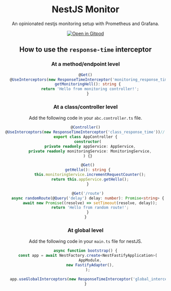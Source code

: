 <h1 align="center">NestJS Monitor</h1>

<div align="center">
An opinionated nestjs monitoring setup with Prometheus and Grafana.

[![Open in Gitpod](https://gitpod.io/button/open-in-gitpod.svg)](https://gitpod.io/#https://github.com/ChakshuGautam/nestjs-monitor)

## How to use the `response-time` interceptor 

### At a method/endpoint level

```ts
@Get()
  @UseInterceptors(new ResponseTimeInterceptor('monitoring_response_time')) // <<-- focus on this line
  getMonitoringHell(): string {
    return 'Hello from monitoring controller!';
  }
```

### At a class/controller level
Add the following code in your `abc.controller.ts` file.
```ts
@Controller()
@UseInterceptors(new ResponseTimeInterceptor('class_response_time'))// <<-- focus on this line
export class AppController {
  constructor(
    private readonly appService: AppService,
    private readonly monitoringService: MonitoringService,
  ) {}

  @Get()
  getHello(): string {
    this.monitoringService.incrementRequestCounter();
    return this.appService.getHello();
  }

  @Get('/route')
  async randomRoute(@Query('delay') delay: number): Promise<string> {
    await new Promise((resolve) => setTimeout(resolve, delay));
    return 'Hello from random route!';
  }
}
```

### At global level
Add the following code in your `main.ts` file for nestJS.
```ts
async function bootstrap() {
  const app = await NestFactory.create<NestFastifyApplication>(
    AppModule,
    new FastifyAdapter(),
  );

  app.useGlobalInterceptors(new ResponseTimeInterceptor('global_interceptor')); //<<-- focus on this line
}
```

